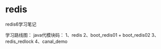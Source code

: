 # redis
 redis6学习笔记
 
 学习路线图：
	java代模块码：
		1、redis
		2、boot_redis01 + boot_redis02
		3、redis_redlock
		4、canal_demo
